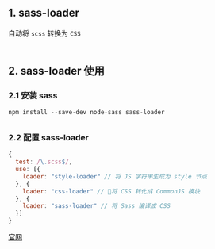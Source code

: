 ## 1. sass-loader
自动将 `scss` 转换为 `CSS`
<div style="margin-bottom: 50px;"></div>


## 2. sass-loader 使用
### 2.1 安装 sass
```js
npm install --save-dev node-sass sass-loader
```
<div style="margin-bottom: 30px;"></div>

### 2.2 配置 sass-loader
```js
{
  test: /\.scss$/,
  use: [{
    loader: "style-loader" // 将 JS 字符串生成为 style 节点
  }, {
    loader: "css-loader" // 将 CSS 转化成 CommonJS 模块
  }, {
    loader: "sass-loader" // 将 Sass 编译成 CSS
  }]
}
```

[官网](https://webpack.js.org/loaders/sass-loader/)